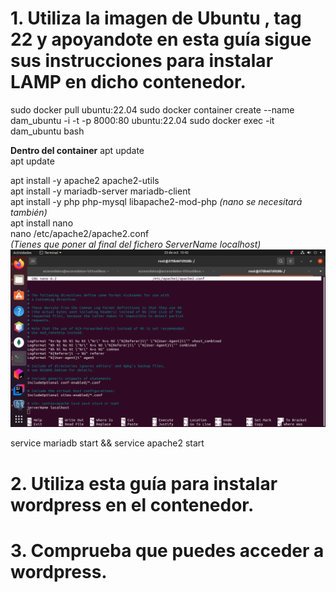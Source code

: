 # 1. Utiliza la imagen de Ubuntu , tag 22 y apoyandote en esta guía sigue sus instrucciones para instalar LAMP en dicho contenedor.
sudo docker pull ubuntu:22.04
sudo docker container create --name dam_ubuntu -i -t -p 8000:80 ubuntu:22.04
sudo docker exec -it dam_ubuntu bash

**Dentro del container**
apt update  
apt update  

apt install -y apache2 apache2-utils  
apt install -y mariadb-server mariadb-client  
apt install -y php php-mysql libapache2-mod-php 
*(nano se necesitará también)*  
apt install nano  
nano /etc/apache2/apache2.conf  
*(Tienes que poner al final del fichero ServerName localhost)*
![apache](https://github.com/YoelGarciaLago/dockerEJ4/blob/main/Captura%20de%20pantalla%20de%202024-10-25%2015-42-03.png?raw=true)

service mariadb start && service apache2 start

# 2. Utiliza esta guía para instalar wordpress en el contenedor.

# 3. Comprueba que puedes acceder a wordpress. 
